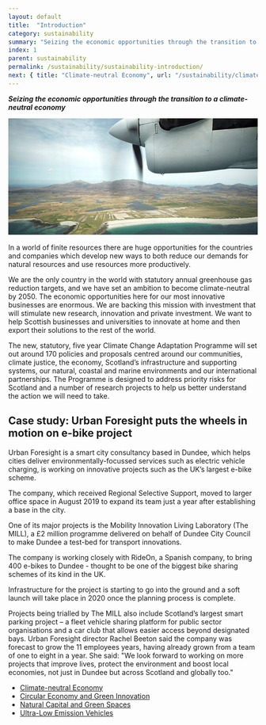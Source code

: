 ```yaml
---
layout: default
title:  "Introduction"
category: sustainability
summary: "Seizing the economic opportunities through the transition to a climate-neutral economy"
index: 1
parent: sustainability
permalink: /sustainability/sustainability-introduction/
next: { title: "Climate-neutral Economy", url: "/sustainability/climate-neutral-economy/" }
---
```

***Seizing the economic opportunities through the transition to a climate-neutral economy***

![A photograph of an aeroplane flying over Uist](/assets/images/pageimages/Sustainability.44.jpg)

In a world of finite resources there are huge opportunities for the countries and companies which develop new ways to both reduce our demands for natural resources and use resources more productively.

We are the only country in the world with statutory annual greenhouse gas reduction targets, and we have set an ambition to become climate-neutral by 2050.  The economic opportunities here for our most innovative businesses are enormous. We are backing this mission with investment that will stimulate new research, innovation and private investment. We want to help Scottish businesses and universities to innovate at home and then export their solutions to the rest of the world.

The new, statutory, five year Climate Change Adaptation Programme will set out around 170 policies and proposals centred around our communities, climate justice, the economy, Scotland’s infrastructure and supporting systems, our natural, coastal and marine environments and our international partnerships. The Programme is designed to address priority risks for Scotland and a number of research projects to help us better understand the action we will need to take.

<div class="case-study" markdown="1">

<h2><span class="hidden">Case study:</span> Urban Foresight puts the wheels in motion on e-bike project</h2>

Urban Foresight is a smart city consultancy based in Dundee, which helps cities deliver environmentally-focussed services such as electric vehicle charging, is working on innovative projects such as the UK’s largest e-bike scheme.

The company, which received Regional Selective Support, moved to larger office space in August 2019 to expand its team just a year after establishing a base in the city.

One of its major projects is the Mobility Innovation Living Laboratory (The MILL), a £2 million programme delivered on behalf of Dundee City Council to make Dundee a test-bed for transport innovations.

The company is working closely with RideOn, a Spanish company, to bring 400 e-bikes to Dundee - thought to be one of the biggest bike sharing schemes of its kind in the UK.

Infrastructure for the project is starting to go into the ground and a soft launch will take place in 2020 once the planning process is complete.

Projects being trialled by The MILL also include Scotland’s largest smart parking project – a fleet vehicle sharing platform for public sector organisations and a car club that allows easier access beyond designated bays.
Urban Foresight director Rachel Beeton said the company was forecast to grow the 11 employees years, having already grown from a team of one to eight in a year.
She said: "We look forward to working on more projects that improve lives, protect the environment and boost local economies, not just in Dundee but across Scotland and globally too."
</div>

* [Climate-neutral Economy](/sustainability/climate-neutral-economy/)
* [Circular Economy and Green Innovation](/sustainability/circular-economy/)
* [Natural Capital and Green Spaces](/sustainability/natural-capital/)
* [Ultra-Low Emission Vehicles](/sustainability/ultra-low-emission-vehicles/)
